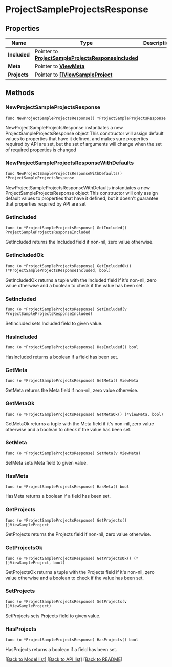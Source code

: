 # ProjectSampleProjectsResponse

## Properties

Name | Type | Description | Notes
------------ | ------------- | ------------- | -------------
**Included** | Pointer to [**ProjectSampleProjectsResponseIncluded**](ProjectSampleProjectsResponseIncluded.md) |  | [optional] 
**Meta** | Pointer to [**ViewMeta**](ViewMeta.md) |  | [optional] 
**Projects** | Pointer to [**[]ViewSampleProject**](ViewSampleProject.md) |  | [optional] 

## Methods

### NewProjectSampleProjectsResponse

`func NewProjectSampleProjectsResponse() *ProjectSampleProjectsResponse`

NewProjectSampleProjectsResponse instantiates a new ProjectSampleProjectsResponse object
This constructor will assign default values to properties that have it defined,
and makes sure properties required by API are set, but the set of arguments
will change when the set of required properties is changed

### NewProjectSampleProjectsResponseWithDefaults

`func NewProjectSampleProjectsResponseWithDefaults() *ProjectSampleProjectsResponse`

NewProjectSampleProjectsResponseWithDefaults instantiates a new ProjectSampleProjectsResponse object
This constructor will only assign default values to properties that have it defined,
but it doesn't guarantee that properties required by API are set

### GetIncluded

`func (o *ProjectSampleProjectsResponse) GetIncluded() ProjectSampleProjectsResponseIncluded`

GetIncluded returns the Included field if non-nil, zero value otherwise.

### GetIncludedOk

`func (o *ProjectSampleProjectsResponse) GetIncludedOk() (*ProjectSampleProjectsResponseIncluded, bool)`

GetIncludedOk returns a tuple with the Included field if it's non-nil, zero value otherwise
and a boolean to check if the value has been set.

### SetIncluded

`func (o *ProjectSampleProjectsResponse) SetIncluded(v ProjectSampleProjectsResponseIncluded)`

SetIncluded sets Included field to given value.

### HasIncluded

`func (o *ProjectSampleProjectsResponse) HasIncluded() bool`

HasIncluded returns a boolean if a field has been set.

### GetMeta

`func (o *ProjectSampleProjectsResponse) GetMeta() ViewMeta`

GetMeta returns the Meta field if non-nil, zero value otherwise.

### GetMetaOk

`func (o *ProjectSampleProjectsResponse) GetMetaOk() (*ViewMeta, bool)`

GetMetaOk returns a tuple with the Meta field if it's non-nil, zero value otherwise
and a boolean to check if the value has been set.

### SetMeta

`func (o *ProjectSampleProjectsResponse) SetMeta(v ViewMeta)`

SetMeta sets Meta field to given value.

### HasMeta

`func (o *ProjectSampleProjectsResponse) HasMeta() bool`

HasMeta returns a boolean if a field has been set.

### GetProjects

`func (o *ProjectSampleProjectsResponse) GetProjects() []ViewSampleProject`

GetProjects returns the Projects field if non-nil, zero value otherwise.

### GetProjectsOk

`func (o *ProjectSampleProjectsResponse) GetProjectsOk() (*[]ViewSampleProject, bool)`

GetProjectsOk returns a tuple with the Projects field if it's non-nil, zero value otherwise
and a boolean to check if the value has been set.

### SetProjects

`func (o *ProjectSampleProjectsResponse) SetProjects(v []ViewSampleProject)`

SetProjects sets Projects field to given value.

### HasProjects

`func (o *ProjectSampleProjectsResponse) HasProjects() bool`

HasProjects returns a boolean if a field has been set.


[[Back to Model list]](../README.md#documentation-for-models) [[Back to API list]](../README.md#documentation-for-api-endpoints) [[Back to README]](../README.md)


